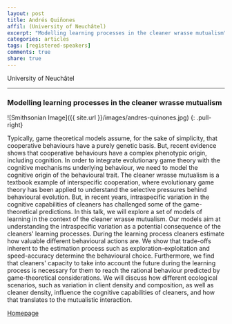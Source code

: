 ```yaml
---
layout: post
title: Andrés Quiñones
affil: (University of Neuchâtel)
excerpt: "Modelling learning processes in the cleaner wrasse mutualism"
categories: articles
tags: [registered-speakers]
comments: true
share: true
---
```


University of Neuchâtel

---

### Modelling learning processes in the cleaner wrasse mutualism

<!-- Lorem ipsum dolor sit amet, test link adipiscing elit. **This is strong**. Nullam dignissim convallis est. Quisque aliquam. -->

![Smithsonian Image]({{ site.url }}/images/andres-quinones.jpg)
{: .pull-right}

Typically, game theoretical models assume, for the sake of simplicity, that cooperative behaviours have a purely genetic basis. But, recent evidence shows that cooperative behaviours have a complex phenotypic origin, including cognition. In order to integrate evolutionary game theory with the cognitive mechanisms underlying behaviour, we need to model the cognitive origin of the behavioural trait. The cleaner wrasse mutualism is a textbook example of interspecific cooperation, where evolutionary game theory has been applied to understand the selective pressures behind behavioural evolution. But, in recent years, intraspecific variation in the cognitive capabilities of cleaners has challenged some of the game-theoretical predictions. In this talk, we will explore a set of models of learning in the context of the cleaner wrasse mutualism. Our models aim at understanding the intraspecific variation as a potential consequence of the cleaners' learning processes. During the learning process cleaners estimate how valuable different behavioural actions are. We show that trade-offs inherent to the estimation process such as exploration-exploitation and speed-accuracy determine the behavioural choice. Furthermore, we find that cleaners' capacity to take into account the future during the learning process is necessary for them to reach the rational behaviour predicted by game-theoretical considerations. We will discuss how different ecological scenarios, such as variation in client density and composition, as well as cleaner density, influence the cognitive capabilities of cleaners, and how that translates to the mutualistic interaction.

<div markdown="0"><a href="http://behav.zoology.unibe.ch/index.php?pp=57&p=164" class="btn">Homepage</a></div>
